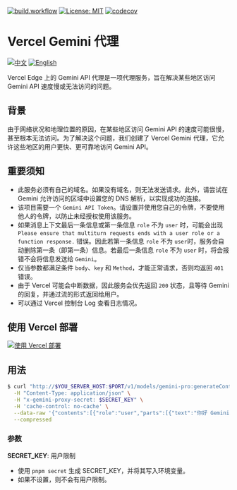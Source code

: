 [![build.workflow](https://github.com/DavidKk/vercel-gemini-proxy/actions/workflows/coverage.workflow.yml/badge.svg)](https://github.com/DavidKk/vercel-gemini-proxy/actions/workflows/coverage.workflow.yml) [![License: MIT](https://img.shields.io/badge/License-MIT-yellow.svg)](https://opensource.org/licenses/MIT) [![codecov](https://codecov.io/gh/DavidKk/vercel-gemini-proxy/graph/badge.svg?token=ELV5W1H0C0)](https://codecov.io/gh/DavidKk/vercel-gemini-proxy)

# Vercel Gemini 代理

[![中文](https://img.shields.io/badge/%E6%96%87%E6%A1%A3-%E4%B8%AD%E6%96%87-green?style=flat-square&logo=docs)](https://github.com/DavidKk/vercel-gemini-proxy/blob/main/README.zh-CN.md) [![English](https://img.shields.io/badge/docs-English-green?style=flat-square&logo=docs)](https://github.com/DavidKk/vercel-gemini-proxy/blob/main/README.md)

Vercel Edge 上的 Gemini API 代理是一项代理服务，旨在解决某些地区访问 Gemini API 速度慢或无法访问的问题。

## 背景

由于网络状况和地理位置的原因，在某些地区访问 Gemini API 的速度可能很慢，甚至根本无法访问。为了解决这个问题，我们创建了 Vercel Gemini 代理，它允许这些地区的用户更快、更可靠地访问 Gemini API。

## 重要须知

- 此服务必须有自己的域名。如果没有域名，则无法发送请求。此外，请尝试在 Gemini 允许访问的区域中设置您的 DNS 解析，以实现成功的连接。
- 该项目需要一个 `Gemini API Token`。请设置并使用您自己的令牌，不要使用他人的令牌，以防止未经授权使用该服务。
- 如果消息上下文最后一条信息或第一条信息 `role` 不为 `user` 时，可能会出现 `Please ensure that multiturn requests ends with a user role or a function response.` 错误。因此若第一条信息 `role` 不为 `user`时，服务会自动删除第一条（即第一条）信息。若最后一条信息 `role` 不为 `user` 时，将会报错不会将信息发送给 `Gemini`。
- 仅当参数都满足条件 `body`、`key` 和 `Method`，才能正常请求，否则均返回 `401` 错误。
- 由于 Vercel 可能会中断数据，因此服务会优先返回 `200` 状态，且等待 Gemini 的回复，并通过流的形式返回给用户。
- 可以通过 Vercel 控制台 Log 查看日志情况。

## 使用 Vercel 部署

[![使用 Vercel 部署](https://vercel.com/button)](https://vercel.com/new/clone?repository-url=https%3A%2F%2Fgithub.com%2FDavidKk%2Fvercel-gemini-proxy)

## 用法

```bash
$ curl "http://$YOU_SERVER_HOST:$PORT/v1/models/gemini-pro:generateContent?key=$GEMINI_API_TOKEN" \
  -H "Content-Type: application/json" \
  -H "x-gemini-proxy-secret: $SECRET_KEY" \
  -H 'cache-control: no-cache' \
  --data-raw '{"contents":[{"role":"user","parts":[{"text":"你好 Gemini"}]}]}' \
  --compressed
```

### 参数

**SECRET_KEY**: 用户限制

- 使用 `pnpm secret` 生成 SECRET_KEY，并将其写入环境变量。
- 如果不设置，则不会有用户限制。
